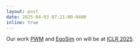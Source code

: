 ```yaml
---
layout: post
date: 2025-04-03 07:21:00-0400
inline: true
---
```


Our work [PWM](https://arxiv.org/abs/2407.02466v3/) and [EgoSim](https://openreview.net/forum?id=zAyS5aRKV8/) on will be at [ICLR 2025](https://iclr.cc/virtual/2025/workshop/23997#wse-detail-10000228).


